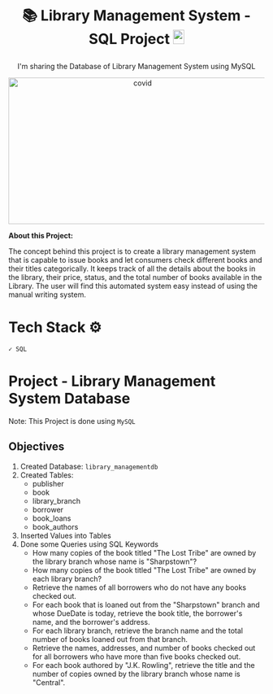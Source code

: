 # <p align="center">📚 Library Management System - SQL Project <img src="https://www.freeiconspng.com/thumbs/sql-server-icon-png/sql-server-icon-png-29.png" width="22" height="28"/></p>

<p align="center">I'm sharing the Database of Library Management System using MySQL</p>

<p align="center"><img src="https://www.skoolbeep.com/blog/wp-content/uploads/2020/12/WHAT-IS-THE-PURPOSE-OF-A-LIBRARY-MANAGEMENT-SYSTEM-min.png" alt="covid" width="512" height="288"/></p>

<b>About this Project:</b>

The concept behind this project is to create a library management system that is capable to issue books and let consumers check different books and their titles categorically. It keeps track of all the details about the books in the library, their price, status, and the total number of books available in the Library. The user will find this automated system easy instead of using the manual writing system.
       
# Tech Stack ⚙️

    ✓ SQL
    
# Project - Library Management System Database

Note: This Project is done using <code>MySQL</code>

<h2>Objectives</h2>

1. Created Database: <code>library_managementdb</code>
2. Created Tables:
    - publisher
    - book
    - library_branch
    - borrower
    - book_loans
    - book_authors
3. Inserted Values into Tables
4. Done some Queries using SQL Keywords
    - How many copies of the book titled "The Lost Tribe" are owned by the library branch whose name is "Sharpstown"?
    - How many copies of the book titled "The Lost Tribe" are owned by each library branch?
    - Retrieve the names of all borrowers who do not have any books checked out.
    - For each book that is loaned out from the "Sharpstown" branch and whose DueDate is today, retrieve the book title, the borrower's name, and the borrower's address.
    - For each library branch, retrieve the branch name and the total number of books loaned out from that branch.
    - Retrieve the names, addresses, and number of books checked out for all borrowers who have more than five books checked out.
    - For each book authored by "J.K. Rowling", retrieve the title and the number of copies owned by the library branch whose name is "Central".
